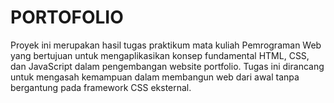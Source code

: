 # PORTOFOLIO
Proyek ini merupakan hasil tugas praktikum mata kuliah Pemrograman Web yang bertujuan untuk mengaplikasikan konsep fundamental HTML, CSS, dan JavaScript dalam pengembangan website portfolio. Tugas ini dirancang untuk mengasah kemampuan dalam membangun web dari awal tanpa bergantung pada framework CSS eksternal.
